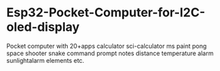 # Esp32-Pocket-Computer-for-I2C-oled-display
Pocket computer with 20+apps calculator sci-calculator ms paint pong space shooter snake command prompt notes distance temperature alarm sunlightalarm  elements etc.
